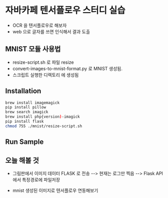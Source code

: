 # 자바카페 텐서플로우 스터디 실습

* OCR 을 텐서플로우로 해보자
* web 으로 글자를 쓰면 인식해서 결과 도출

## MNIST 모듈 사용법 

* resize-script.sh 로 파일 resize
* convert-images-to-mnist-format.py 로 MNIST 생성됨.
* 스크립트 실행한 디렉토리 에 생성됨 


## Installation

```bash
brew install imagemagick
pip install pillow
brew search imagick
brew install php{version)-imagick
pip install flask
chmod 755 ./mnist/resize-script.sh
```
## Run Sample

## 오늘 해볼 것

* 그림판에서 이미지 데이터 FLASK 로 전송 --> 현재는 로그만 찍음 --> Flask API 에서 특정경로에 파일저장

* mnist 생성된 이미지로 텐서플로우 연동해보기
